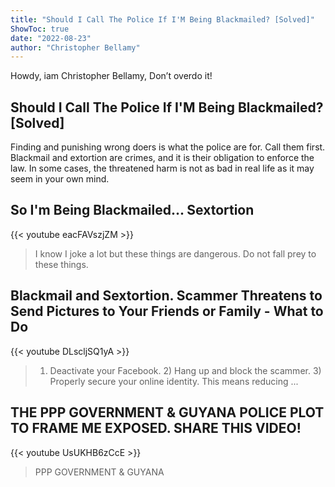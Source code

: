 ```yaml
---
title: "Should I Call The Police If I'M Being Blackmailed? [Solved]"
ShowToc: true 
date: "2022-08-23"
author: "Christopher Bellamy" 
---
```


Howdy, iam Christopher Bellamy, Don’t overdo it!
## Should I Call The Police If I'M Being Blackmailed? [Solved]
Finding and punishing wrong doers is what the police are for. Call them first. Blackmail and extortion are crimes, and it is their obligation to enforce the law. In some cases, the threatened harm is not as bad in real life as it may seem in your own mind.

## So I'm Being Blackmailed... Sextortion
{{< youtube eacFAVszjZM >}}
>I know I joke a lot but these things are dangerous. Do not fall prey to these things. 

## Blackmail and Sextortion. Scammer Threatens to Send Pictures to Your Friends or Family - What to Do
{{< youtube DLscljSQ1yA >}}
>1) Deactivate your Facebook. 2) Hang up and block the scammer. 3) Properly secure your online identity. This means reducing ...

## THE PPP GOVERNMENT & GUYANA POLICE PLOT TO FRAME ME EXPOSED. SHARE THIS VIDEO!
{{< youtube UsUKHB6zCcE >}}
>PPP GOVERNMENT & GUYANA 


